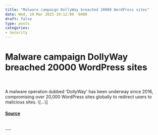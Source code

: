 ```yaml
---
title: "Malware campaign DollyWay breached 20000 WordPress sites"
date: Wed, 19 Mar 2025 19:12:00 -0400
draft: false
type: posts
categories: 
- Security
---
```

# Malware campaign DollyWay breached 20000 WordPress sites

<br/>

<br/>
A malware operation dubbed 'DollyWay' has been underway since 2016, compromising over 20,000 WordPress sites globally to redirect users to malicious sites. \[...\]

#### [Source](https://www.bleepingcomputer.com/news/security/malware-campaign-dollyway-breached-20-000-wordpress-sites/)

<br/>
---

